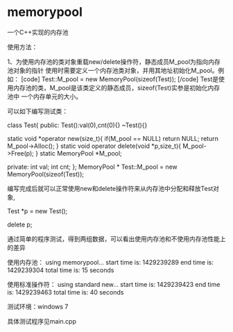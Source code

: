 # memorypool
一个C++实现的内存池

使用方法：

1、为使用内存池的类对象重载new/delete操作符，静态成员M_pool为指向内存池对象的指针
使用时需要定义一个内存池类对象，并用其地址初始化M_pool。例如：
[code]
Test::M_pool = new MemoryPool(sizeof(Test));
[/code]
Test是使用内存池的类，M_pool是该类定义的静态成员，sizeof(Test)实参是初始化内存池中
一个内存单元的大小。

可以如下编写测试类：

class Test{
public: 
	Test():val(0),cnt(0){}
	~Test(){}
	
static void *operator new(size_t){
	if(M_pool == NULL)
		return NULL;
	return M_pool->Alloc();
}
static void operator delete(void *p,size_t){
	M_pool->Free(p);
}
static MemoryPool *M_pool;

private:
	int val;
	int cnt;
};
MemoryPool * Test::M_pool = new MemoryPool(sizeof(Test));

编写完成后就可以正常使用new和delete操作符来从内存池中分配和释放Test对象,

Test *p = new Test();

delete p;


通过简单的程序测试，得到两组数据，可以看出使用内存池和不使用内存池性能上的差异

使用内存池：
using memorypool...
start time is: 1429239289
end   time is: 1429239304
total time is: 15 seconds

使用标准操作符：
using standard new...
start time is: 1429239423
end   time is: 1429239463
total time is: 40 seconds

测试环境：windows 7

具体测试程序见main.cpp
